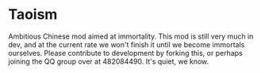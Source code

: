 # Taoism
Ambitious Chinese mod aimed at immortality. This mod is still very much in dev, and at the current rate we won't finish it until we become immortals ourselves. Please contribute to development by forking this, or perhaps joining the QQ group over at 482084490. It's quiet, we know.
